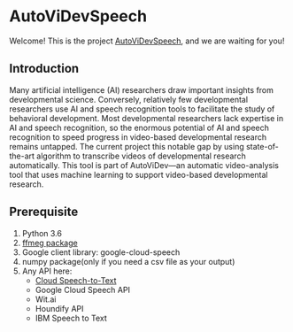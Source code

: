 # AutoViDevSpeech
Welcome! This is the project [AutoViDevSpeech](https://github.com/Xinghua-TAO/AutoVeDv.git), and we are waiting for you!

## Introduction
Many artificial intelligence (AI) researchers draw important insights from developmental science. Conversely, relatively few developmental researchers use AI and speech recognition tools to facilitate the study of behavioral development. Most developmental researchers lack expertise in AI and speech recognition, so the enormous potential of AI and speech recognition to speed progress in video-based developmental research remains untapped. The current project this notable gap by using state-of-the-art algorithm to transcribe videos of developmental research automatically. This tool is part of AutoViDev—an automatic video-analysis tool that uses machine learning to support video-based developmental research.

## Prerequisite
1. Python 3.6
1. [ffmeg package](https://pypi.org/project/ffmpeg/)
1. Google client library: google-cloud-speech
1. numpy package(only if you need a csv file as your output)
1. Any API here:
    - [Cloud Speech-to-Text](https://cloud.google.com/speech-to-text/)
    - Google Cloud Speech API
    - Wit.ai
    - Houndify API
    - IBM Speech to Text


